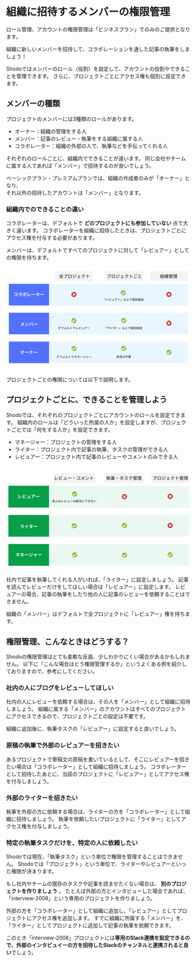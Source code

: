 # 組織に招待するメンバーの権限管理

<div class="admonition warning">
<p>
ロール管理、アカウントの権限管理は「ビジネスプラン」でのみのご提供となります。
</p>
</div>

組織に新しいメンバーを招待して、コラボレーションを通した記事の執筆をしましょう！

Shodoではメンバーのロール（役割）を設定して、アカウントの役割やできることを管理できます。
さらに、プロジェクトごとにアクセス権も個別に設定できます。

## メンバーの種類

プロジェクトのメンバーには3種類のロールがあります。

* オーナー：組織の管理をする人
* メンバー：記事のレビュー・執筆をする組織に属する人
* コラボレーター：組織の外部の人で、執筆などを手伝ってくれる人

それぞれのロールごとに、組織内でできることが違います。
同じ会社やチームに属する人であれば「メンバー」で招待するのが良いでしょう。

<div class="admonition note">
<p>
ベーシックプラン・プレミアムプランでは、組織の作成者のみが「オーナー」となり、<br>
それ以外の招待したアカウントは「メンバー」となります。
</p>
</div>

### 組織内でのできることの違い

コラボレーターは、デフォルトで **どのプロジェクトにも参加していない** 点で大きく違います。
コラボレーターを組織に招待したときは、プロジェクトごとにアクセス権を付与する必要があります。

メンバーは、デフォルトですべてのプロジェクトに対して「レビュアー」としての権限を持ちます。

![組織のロールのテーブル](_img/org_role_table.jpeg)

プロジェクトごとの権限については以下で説明します。

## プロジェクトごとに、できることを管理しよう

Shodoでは、それぞれのプロジェクトごとにアカウントのロールを設定できます。
組織内のロールは「どういった所属の人か」を設定しますが、プロジェクトごとでは「何をする人か」を設定できます。

* マネージャー：プロジェクトの管理をする人
* ライター：プロジェクト内で記事の執筆、タスクの管理ができる人
* レビュアー：プロジェクト内で記事のレビューやコメントのみできる人

![プロジェクトのロールのテーブル](_img/project_role_table.jpeg)

社内で記事を執筆してくれる人がいれば、「ライター」に設定しましょう。
記事を読んでレビューだけをしてほしい場合は「レビュアー」に設定します。
レビュアーの場合、記事の執筆をしたり他の人に記事のレビューを依頼することはできません。

組織の「メンバー」はデフォルトで全プロジェクトに「レビュアー」権を持ちます。

## 権限管理、こんなときはどうする？

Shodoの権限管理はとても柔軟な反面、少しわかりにくい場合があるかもしれません。
以下に「こんな場合はどう権限管理するか」というよくある例を紹介しておりますので、参考にしてください。

### 社内の人にブログをレビューしてほしい

社内の人にレビューを依頼する場合は、その人を「メンバー」として組織に招待しましょう。
組織に属する「メンバー」のアカウントはすべてのプロジェクトにアクセスできるので、プロジェクトごとの設定は不要です。

組織に追加後に、執筆タスクの「レビュアー」に設定すると良いでしょう。

### 原稿の執筆で外部のレビュアーを招きたい

あるプロジェクトで寄稿文の原稿を書いているとして、そこにレビュアーを招きたい場合は「コラボレーター」として組織に招待しましょう。
コラボレーターとして招待したあとに、当該のプロジェクトに「レビュアー」としてアクセス権を付与しましょう。

### 外部のライターを招きたい

執筆を外部の方に依頼する場合は、ライターの方を「コラボレーター」として組織に招待しましょう。
執筆を依頼したいプロジェクトに「ライター」としてアクセス権を付与しましょう。

### 特定の執筆タスクだけを、特定の人に依頼したい

Shodoでは現在、「執筆タスク」という単位で権限を管理することはできません。
Shodoでは「プロジェクト」という単位で、ライターやレビュアーといった権限が決まります。

もし社内やチームの既存のタスクや記事を読ませたくない場合は、 **別のプロジェクトを作りましょう** 。
たとえば外部の方とインタビューした場合であれば、「interview-2008」という専用のプロジェクトを作りましょう。

外部の方を「コラボレーター」として組織に追加し、「レビュアー」としてプロジェクトにアクセス権を追加します。
すでに組織に所属する「メンバー」を、「ライター」としてプロジェクトに追加して記事の執筆を依頼できます。

このとき「interview-2008」プロジェクトには**専用のSlack連携を設定できるので、外部のインタビュイーの方を招待したSlackのチャンネルと連携されると良い**でしょう。
